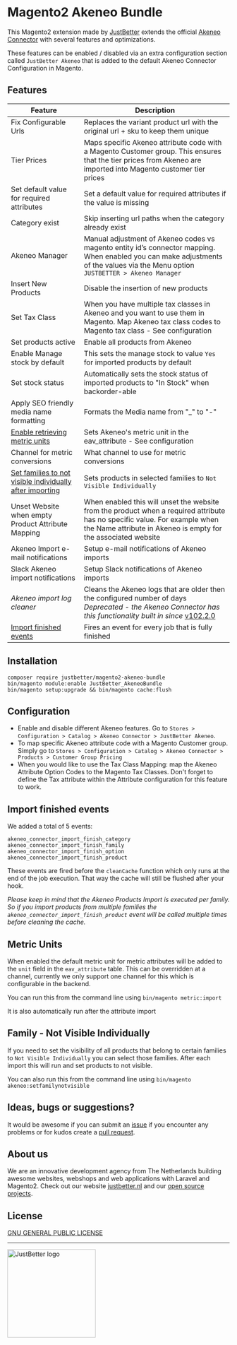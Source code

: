 # Magento2 Akeneo Bundle

This Magento2 extension made by [JustBetter](https://justbetter.nl) extends the official [Akeneo Connector](https://github.com/akeneo/magento2-connector-community) with several features and optimizations.

These features can be enabled / disabled via an extra configuration section called `JustBetter Akeneo` that is added to the default Akeneo Connector Configuration in Magento.

## Features

| Feature                                                                                          | Description                                                                                                                                                                                                                                 |
|--------------------------------------------------------------------------------------------------|---------------------------------------------------------------------------------------------------------------------------------------------------------------------------------------------------------------------------------------------|
| Fix Configurable Urls                                                                            | Replaces the variant product url with the original url + sku to keep them unique                                                                                                                                                            |
| Tier Prices                                                                                      | Maps specific Akeneo attribute code with a Magento Customer group. This ensures that the tier prices from Akeneo are imported into Magento customer tier prices                                                                             |
| Set default value for required attributes                                                        | Set a default value for required attributes if the value is missing                                                                                                                                                                         |
| Category exist                                                                                   | Skip inserting url paths when the category already exist                                                                                                                                                                                    |
| Akeneo Manager                                                                                   | Manual adjustment of Akeneo codes vs magento entity id’s connector mapping. When enabled you can make adjustments of the values via the Menu option `JUSTBETTER > Akeneo Manager`                                                           |
| Insert New Products                                                                              | Disable the insertion of new products                                                                                                                                                                                                       |
| Set Tax Class                                                                                    | When you have multiple tax classes in Akeneo and you want to use them in Magento. Map Akeneo tax class codes to Magento tax class - See configuration                                                                                       |
| Set products active                                                                              | Enable all products from Akeneo                                                                                                                                                                                                             |
| Enable Manage stock by default                                                                   | This sets the manage stock to value `Yes` for imported products by default                                                                                                                                                                  |
| Set stock status                                                                                 | Automatically sets the stock status of imported products to "In Stock" when backorder-able                                                                                                                                                  |
| Apply SEO friendly media name formatting                                                         | Formats the Media name from "_" to "-"                                                                                                                                                                                                      |
| <a href="#metric-units">Enable retrieving metric units</a>                                       | Sets Akeneo's metric unit in the eav_attribute - See configuration                                                                                                                                                                          |
| Channel for metric conversions                                                                   | What channel to use for metric conversions                                                                                                                                                                                                  |
| <a href="#not-visible-individually">Set families to not visible individually after importing</a> | Sets products in selected families to `Not Visible Individually`                                                                                                                                                                            |
| Unset Website when empty Product Attribute Mapping                                               | When enabled this will unset the website from the product when a required attribute has no specific value. For example when the Name attribute in Akeneo is empty for the associated website                                                |
| Akeneo Import e-mail notifications                                                               | Setup e-mail notifications of Akeneo imports                                                                                                                                                                                                |
| Slack Akeneo import notifications                                                                | Setup Slack notifications of Akeneo imports                                                                                                                                                                                                 |
| *Akeneo import log cleaner*                                                                      | Cleans the Akeneo logs that are older then the configured number of days *Deprecated - the Akeneo Connector has this functionality built in since* [v102.2.0](https://github.com/akeneo/magento2-connector-community/releases/tag/v102.2.0) |
| <a href="#import-finished-events">Import finished events</a>                                     | Fires an event for every job that is fully finished                                                                                                                                                                                         |                                                                                                                                                                                               |

## Installation
```
composer require justbetter/magento2-akeneo-bundle
bin/magento module:enable JustBetter_AkeneoBundle
bin/magento setup:upgrade && bin/magento cache:flush
```
## Configuration
- Enable and disable different Akeneo features. Go to `Stores > Configuration > Catalog > Akeneo Connector > JustBetter Akeneo`.
- To map specific Akeneo attribute code with a Magento Customer group. Simply go to `Stores > Configuration > Catalog > Akeneo Connector > Products > Customer Group Pricing`
- When you would like to use the Tax Class Mapping: map the Akeneo Attribute Option Codes to the Magento Tax Classes. Don't forget to define the Tax attribute within the Attribute configuration for this feature to work.

## Import finished events
We added a total of 5 events:
```
akeneo_connector_import_finish_category
akeneo_connector_import_finish_family
akeneo_connector_import_finish_option
akeneo_connector_import_finish_product
```

These events are fired before the `cleanCache` function which only runs at the end of the job execution.
That way the cache will still be flushed after your hook.

*Please keep in mind that the Akeneo Products Import is executed per family. So if you import products from multiple families the `akeneo_connector_import_finish_product` event will be called multiple times before cleaning the cache.*

## Metric Units
When enabled the default metric unit for metric attributes will be added to the `unit` field in the `eav_attribute` table.
This can be overridden at a channel, currently we only support one channel for this which is configurable in the backend.

You can run this from the command line using `bin/magento metric:import`

It is also automatically run after the attribute import

## Family - Not Visible Individually
If you need to set the visibility of all products that belong to certain families to `Not Visible Individually` you can select those families.
After each import this will run and set products to not visible.

You can also run this from the command line using `bin/magento akeneo:setfamilynotvisible`

## Ideas, bugs or suggestions?
It would be awesome if you can submit an [issue](https://github.com/justbetter/magento2-akeneo-bundle/issues) if you encounter any problems or for kudos create a [pull request](https://github.com/justbetter/magento2-akeneo-bundle/pulls).

## About us
We are an innovative development agency from The Netherlands building awesome websites, webshops and web applications with Laravel and Magento2. Check out our website [justbetter.nl](https://justbetter.nl) and our [open source projects](https://github.com/justbetter).

## License
[GNU GENERAL PUBLIC LICENSE](LICENSE)

---

<a href="https://justbetter.nl" title="JustBetter"><img src="https://raw.githubusercontent.com/justbetter/art/master/justbetter-logo.png" width="200px" alt="JustBetter logo"></a>
